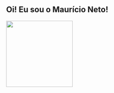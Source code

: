 ## Oi! Eu sou o Maurício Neto!

<div>
  <a href="https://beacons.ai/adzuki1">
  <img height="180em" src = "https://github-readme-stats.vercel.app/api?username=adzuki1&show_icons=true&theme=dark&include_all_commits=true&count_privade=true"/>

  
